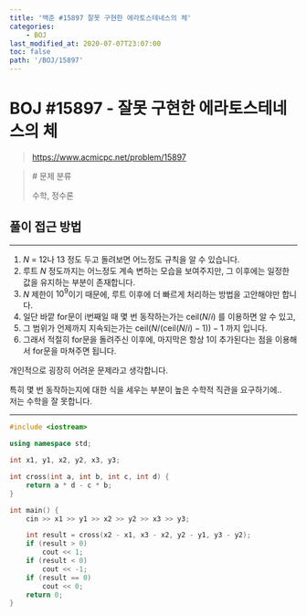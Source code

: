 ```yaml
---
title: '백준 #15897 잘못 구현한 에라토스테네스의 체'
categories:
    - BOJ
last_modified_at: 2020-07-07T23:07:00
toc: false
path: '/BOJ/15897'
---
```


# BOJ #15897 - 잘못 구현한 에라토스테네스의 체

> https://www.acmicpc.net/problem/15897


> \# 문제 분류
> 
> 수학, 정수론

## 풀이 접근 방법

---

1. $N$ = 12나 13 정도 두고 돌려보면 어느정도 규칙을 알 수 있습니다.
2. 루트 $N$ 정도까지는 어느정도 계속 변하는 모습을 보여주지만, 그 이후에는 일정한 값을 유지하는 부분이 존재합니다.
3. $N$ 제한이 $10^9$이기 때문에, 루트 이후에 더 빠르게 처리하는 방법을 고안해야만 합니다.
4. 일단 바깥 for문이 i번째일 때 몇 번 동작하는가는 $\text{ceil}(N/ i)$ 를 이용하면 알 수 있고,
5. 그 범위가 언제까지 지속되는가는 $\text{ceil}(N/(\text{ceil}(N/i)-1))-1$ 까지 입니다.
6. 그래서 적절히 for문을 돌려주신 이후에, 마지막은 항상 1이 추가된다는 점을 이용해서 for문을 마쳐주면 됩니다.

개인적으로 굉장히 어려운 문제라고 생각합니다.

특히 몇 번 동작하는지에 대한 식을 세우는 부분이 높은 수학적 직관을 요구하기에..<br/>
저는 수학을 잘 못합니다.

---

```c++
#include <iostream>

using namespace std;

int x1, y1, x2, y2, x3, y3;

int cross(int a, int b, int c, int d) {
    return a * d - c * b;
}

int main() {
    cin >> x1 >> y1 >> x2 >> y2 >> x3 >> y3;

    int result = cross(x2 - x1, x3 - x2, y2 - y1, y3 - y2);
    if (result > 0)
        cout << 1;
    if (result < 0)
        cout << -1;
    if (result == 0)
        cout << 0;
    return 0;
}
```
